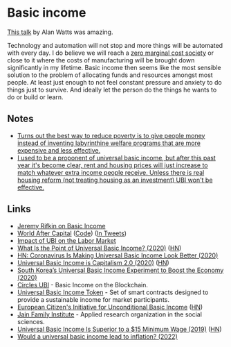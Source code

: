 # Basic income

[This talk](https://www.youtube.com/watch?v=ryBUYB3F0NU) by Alan Watts was amazing.

Technology and automation will not stop and more things will be automated with every day. I do believe we will reach a [zero marginal cost society](https://www.youtube.com/watch?v=5-iDUcETjvo) or close to it where the costs of manufacturing will be brought down significantly in my lifetime. Basic income then seems like the most sensible solution to the problem of allocating funds and resources amongst most people. At least just enough to not feel constant pressure and anxiety to do things just to survive. And ideally let the person do the things he wants to do or build or learn.

## Notes

- [Turns out the best way to reduce poverty is to give people money instead of inventing labyrinthine welfare programs that are more expensive and less effective.](https://twitter.com/InternetHippo/status/1437793731529396229)
- [I used to be a proponent of universal basic income, but after this past year it's become clear, rent and housing prices will just increase to match whatever extra income people receive. Unless there is real housing reform (not treating housing as an investment) UBI won't be effective.](https://news.ycombinator.com/item?id=29028179)

## Links

- [Jeremy Rifkin on Basic Income](https://www.youtube.com/watch?v=6m_k14dEcAI)
- [World After Capital](http://worldaftercapital.org/) ([Code](https://github.com/WorldAfterCapital/WorldAfterCapital)) ([In Tweets](https://twitter.com/albertwenger/status/1365699765942509569))
- [Impact of UBI on the Labor Market](https://continuations.com/post/180032156650/world-after-capital-ubi-and-the-labor-market)
- [What Is the Point of Universal Basic Income? (2020)](https://www.perell.com/fellowship-essays/universal-basic-income) ([HN](https://news.ycombinator.com/item?id=22217231))
- [HN: Coronavirus Is Making Universal Basic Income Look Better (2020)](https://news.ycombinator.com/item?id=23201177)
- [Universal Basic Income is Capitalism 2.0 (2020)](https://timjrobinson.com/universal-basic-income-is-capitalism-2-0/) ([HN](https://news.ycombinator.com/item?id=23993259))
- [South Korea’s Universal Basic Income Experiment to Boost the Economy (2020)](https://www.youtube.com/watch?v=EbWv_1NbWyw)
- [Circles UBI](https://joincircles.net/) - Basic Income on the Blockchain.
- [Universal Basic Income Token](https://github.com/DemocracyEarth/ubi) - Set of smart contracts designed to provide a sustainable income for market participants.
- [European Citizen's Initiative for Unconditional Basic Income](https://eci.ec.europa.eu/014/public/#/screen/home) ([HN](https://news.ycombinator.com/item?id=25579529))
- [Jain Family Institute](https://www.jainfamilyinstitute.org/) - Applied research organization in the social sciences.
- [Universal Basic Income Is Superior to a $15 Minimum Wage (2019)](https://basicincometoday.com/opinion-universal-basic-income-is-superior-to-a-15-minimum-wage/) ([HN](https://news.ycombinator.com/item?id=25971227))
- [Would a universal basic income lead to inflation? (2022)](https://news.ycombinator.com/item?id=30943530)